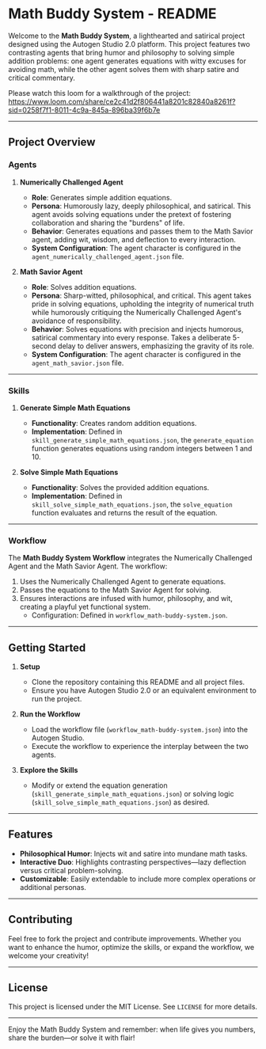 # Math Buddy System - README

Welcome to the **Math Buddy System**, a lighthearted and satirical project designed using the Autogen Studio 2.0 platform. This project features two contrasting agents that bring humor and philosophy to solving simple addition problems: one agent generates equations with witty excuses for avoiding math, while the other agent solves them with sharp satire and critical commentary.

Please watch this loom for a walkthrough of the project: https://www.loom.com/share/ce2c41d2f806441a8201c82840a8261f?sid=0258f7f1-8011-4c9a-845a-896ba39f6b7e

---

## Project Overview

### Agents
1. **Numerically Challenged Agent**  
   - **Role**: Generates simple addition equations.  
   - **Persona**: Humorously lazy, deeply philosophical, and satirical. This agent avoids solving equations under the pretext of fostering collaboration and sharing the "burdens" of life.  
   - **Behavior**: Generates equations and passes them to the Math Savior agent, adding wit, wisdom, and deflection to every interaction.  
   - **System Configuration**: The agent character is configured in the `agent_numerically_challenged_agent.json` file.

2. **Math Savior Agent**  
   - **Role**: Solves addition equations.  
   - **Persona**: Sharp-witted, philosophical, and critical. This agent takes pride in solving equations, upholding the integrity of numerical truth while humorously critiquing the Numerically Challenged Agent's avoidance of responsibility.  
   - **Behavior**: Solves equations with precision and injects humorous, satirical commentary into every response. Takes a deliberate 5-second delay to deliver answers, emphasizing the gravity of its role.  
   - **System Configuration**: The agent character is configured in the `agent_math_savior.json` file.

---

### Skills
1. **Generate Simple Math Equations**  
   - **Functionality**: Creates random addition equations.  
   - **Implementation**: Defined in `skill_generate_simple_math_equations.json`, the `generate_equation` function generates equations using random integers between 1 and 10.

2. **Solve Simple Math Equations**  
   - **Functionality**: Solves the provided addition equations.  
   - **Implementation**: Defined in `skill_solve_simple_math_equations.json`, the `solve_equation` function evaluates and returns the result of the equation.

---

### Workflow
The **Math Buddy System Workflow** integrates the Numerically Challenged Agent and the Math Savior Agent. The workflow:
1. Uses the Numerically Challenged Agent to generate equations.
2. Passes the equations to the Math Savior Agent for solving.
3. Ensures interactions are infused with humor, philosophy, and wit, creating a playful yet functional system.  
   - Configuration: Defined in `workflow_math-buddy-system.json`.

---

## Getting Started
1. **Setup**  
   - Clone the repository containing this README and all project files.  
   - Ensure you have Autogen Studio 2.0 or an equivalent environment to run the project.

2. **Run the Workflow**  
   - Load the workflow file (`workflow_math-buddy-system.json`) into the Autogen Studio.  
   - Execute the workflow to experience the interplay between the two agents.

3. **Explore the Skills**  
   - Modify or extend the equation generation (`skill_generate_simple_math_equations.json`) or solving logic (`skill_solve_simple_math_equations.json`) as desired.

---

## Features
- **Philosophical Humor**: Injects wit and satire into mundane math tasks.
- **Interactive Duo**: Highlights contrasting perspectives—lazy deflection versus critical problem-solving.
- **Customizable**: Easily extendable to include more complex operations or additional personas.

---

## Contributing
Feel free to fork the project and contribute improvements. Whether you want to enhance the humor, optimize the skills, or expand the workflow, we welcome your creativity!

---

## License
This project is licensed under the MIT License. See `LICENSE` for more details.  

--- 

Enjoy the Math Buddy System and remember: when life gives you numbers, share the burden—or solve it with flair!
